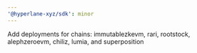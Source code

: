 ```yaml
---
'@hyperlane-xyz/sdk': minor
---
```


Add deployments for chains: immutablezkevm, rari, rootstock, alephzeroevm, chiliz, lumia, and superposition
